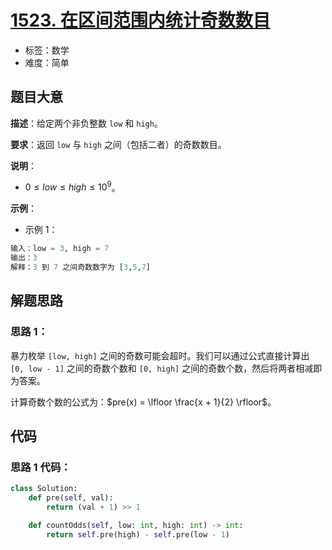 # [1523. 在区间范围内统计奇数数目](https://leetcode.cn/problems/count-odd-numbers-in-an-interval-range/)

- 标签：数学
- 难度：简单

## 题目大意

**描述**：给定两个非负整数 `low` 和 `high`。

**要求**：返回 `low` 与 `high` 之间（包括二者）的奇数数目。

**说明**：

- $0 \le low \le high \le 10^9$。

**示例**：

- 示例 1：

```python
输入：low = 3, high = 7
输出：3
解释：3 到 7 之间奇数数字为 [3,5,7]
```

## 解题思路

### 思路 1：

暴力枚举 `[low, high]` 之间的奇数可能会超时。我们可以通过公式直接计算出 `[0, low - 1]` 之间的奇数个数和 `[0, high]` 之间的奇数个数，然后将两者相减即为答案。

计算奇数个数的公式为：$pre(x) = \lfloor \frac{x + 1}{2} \rfloor$。

## 代码

### 思路 1 代码：

```python
class Solution:
    def pre(self, val):
        return (val + 1) >> 1

    def countOdds(self, low: int, high: int) -> int:
        return self.pre(high) - self.pre(low - 1)
```

